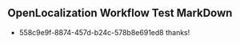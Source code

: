 ## OpenLocalization Workflow Test MarkDown
* 558c9e9f-8874-457d-b24c-578b8e691ed8 thanks!

<!--HONumber=Aug16_HO3-->


